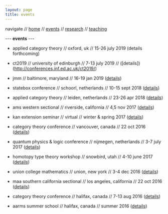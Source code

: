 ```yaml
---
layout: page
title: events
---
```


navigate //
[home](https://danielmichaelcicala.github.io/index.html) //
[events](events.html) //
[research](research.html) //
[teaching](teaching.html)

--- **events** ---

- applied category theory // oxford, uk // 15-26 july 2019
(details forthcoming)

- ct2019 // university of edinburgh // 7-13 july 2019 // ([details])(http://conferences.inf.ed.ac.uk/ct2019/)

- jmm // baltimore, maryland // 16-19 jan 2019
([details](https://jointmathematicsmeetings.org/meetings/national/jmm2019/2217_intro))

- statebox conference // schoorl, netherlands // 10-15 sept
2018 ([details](https://summit.statebox.org/index.html#/))

- applied category theory // leiden, netherlands // 23-26
apr 2018 ([details]())

- ams western sectional  // riverside, california // 4,5 nov
2017 ([details]())

- kan extension seminar // virtual // winter & spring 2017 ([details](http://www.math.jhu.edu/~eriehl/kanII/))

- category theory conference // vancouver, canada // 22 oct
2016 ([details](http://www.mat.uc.pt/~ct2017/))

- quantum physics & logic conference // nijmegen,
netherlands // 3-7 july 2017 ([details](http://qpl.science.ru.nl/))

- homotopy type theory workshop // snowbird, utah // 4-10
june 2017 ([details](http://www.ams.org/programs/research-communities/2017MRC-1))

- union college mathematics // union, new york // 3-4 dec
2016 ([details](http://www.math.union.edu/~toddg/ucc/))

- maa southern california sectional // los angeles,
california // 22 oct 2016 ([details](http://sections.maa.org/socalnv/Meeting2016Fall.html))

- category theory conference // halifax, canada // 7-13 aug
2016 ([details](http://mysite.science.uottawa.ca/phofstra/CT2016/CT2016.htm))

- aarms summer school // halifax, canada // summer 2016
([details](https://aarms.math.ca/summer-school/the-2016-aarms-summer-school/))

​

​
